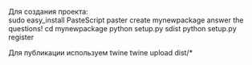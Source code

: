 Для создания проекта:  
sudo easy_install PasteScript
paster create mynewpackage
answer the questions!
cd mynewpackage
python setup.py sdist
python setup.py register

Для публикации используем twine
twine upload dist/*
